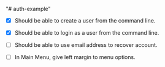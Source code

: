 "# auth-example"

- [X] Should be able to create a user from the command line.  
- [X] Should be able to login as a user from the command line.  
- [ ] Should be able to use email address to recover account.  
- [ ] In Main Menu, give left margin to menu options.


